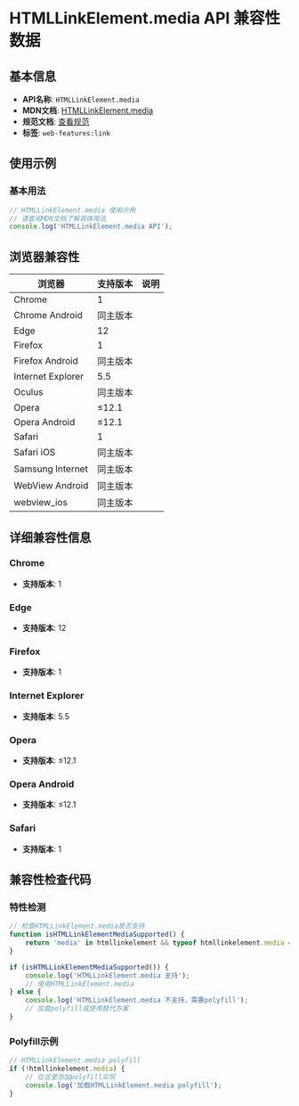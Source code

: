 # HTMLLinkElement.media API 兼容性数据

## 基本信息

- **API名称**: `HTMLLinkElement.media`
- **MDN文档**: [HTMLLinkElement.media](https://developer.mozilla.org/docs/Web/API/HTMLLinkElement/media)
- **规范文档**: [查看规范](https://html.spec.whatwg.org/multipage/semantics.html#dom-link-media)
- **标签**: `web-features:link`

## 使用示例

### 基本用法

```javascript
// HTMLLinkElement.media 使用示例
// 请查阅MDN文档了解具体用法
console.log('HTMLLinkElement.media API');
```

## 浏览器兼容性

| 浏览器 | 支持版本 | 说明 |
|--------|----------|------|
| Chrome | 1 |  |
| Chrome Android | 同主版本 |  |
| Edge | 12 |  |
| Firefox | 1 |  |
| Firefox Android | 同主版本 |  |
| Internet Explorer | 5.5 |  |
| Oculus | 同主版本 |  |
| Opera | ≤12.1 |  |
| Opera Android | ≤12.1 |  |
| Safari | 1 |  |
| Safari iOS | 同主版本 |  |
| Samsung Internet | 同主版本 |  |
| WebView Android | 同主版本 |  |
| webview_ios | 同主版本 |  |

## 详细兼容性信息

### Chrome

- **支持版本**: 1

### Edge

- **支持版本**: 12

### Firefox

- **支持版本**: 1

### Internet Explorer

- **支持版本**: 5.5

### Opera

- **支持版本**: ≤12.1

### Opera Android

- **支持版本**: ≤12.1

### Safari

- **支持版本**: 1

## 兼容性检查代码

### 特性检测

```javascript
// 检查HTMLLinkElement.media是否支持
function isHTMLLinkElementMediaSupported() {
    return 'media' in htmllinkelement && typeof htmllinkelement.media === 'function';
}

if (isHTMLLinkElementMediaSupported()) {
    console.log('HTMLLinkElement.media 支持');
    // 使用HTMLLinkElement.media
} else {
    console.log('HTMLLinkElement.media 不支持，需要polyfill');
    // 加载polyfill或使用替代方案
}
```

### Polyfill示例

```javascript
// HTMLLinkElement.media polyfill
if (!htmllinkelement.media) {
    // 在这里添加polyfill实现
    console.log('加载HTMLLinkElement.media polyfill');
}
```

